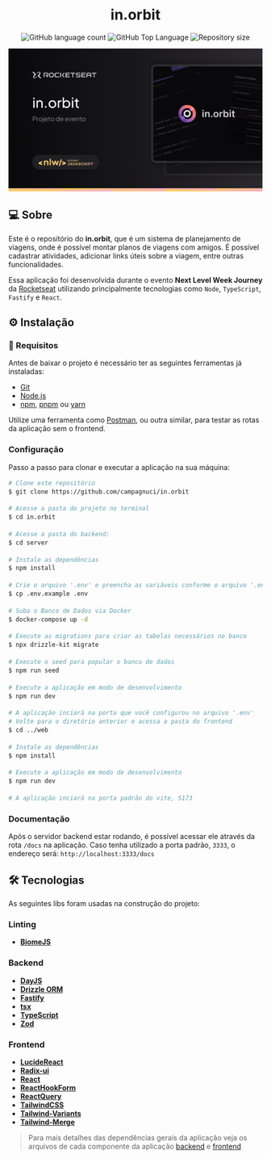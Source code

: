 <h1 align="center">
  in.orbit
</h1>

<p align="center">
  <img alt="GitHub language count" src="https://img.shields.io/github/languages/count/campagnuci/in.orbit">
  <img alt="GitHub Top Language" src="https://img.shields.io/github/languages/top/campagnuci/in.orbit" />
  <img alt="Repository size" src="https://img.shields.io/github/repo-size/campagnuci/in.orbit">
</p>

<p>
  <img src=".github/cover.png" alt="Capa do projeto" />
</p>

## 💻 Sobre

Este é o repositório do **in.orbit**, que é um sistema de planejamento de viagens, onde é possível montar planos de viagens com amigos. É possível cadastrar atividades, adicionar links úteis sobre a viagem, entre outras funcionalidades.

Essa aplicação foi desenvolvida durante o evento **Next Level Week Journey** da [Rocketseat](https://www.rocketseat.com.br/) utilizando principalmente tecnologias como `Node`, `TypeScript`, `Fastify` e `React`.


<!--
## 🔗 Deploy
O deploy da aplicação pode ser acessada através da seguinte URL base:
-->

## ⚙ Instalação

### 📝 Requisitos

Antes de baixar o projeto é necessário ter as seguintes ferramentas já instaladas:

* [Git](https://git-scm.com)
* [Node.js](https://nodejs.org/en/)
* [npm](https://www.npmjs.com/), [pnpm](https://pnpm.io/pt/) ou [yarn](https://yarnpkg.com/)

Utilize uma ferramenta como [Postman](https://www.postman.com/), ou outra similar, para testar as rotas da aplicação sem o frontend.

### Configuração

Passo a passo para clonar e executar a aplicação na sua máquina:

```bash
# Clone este repositório
$ git clone https://github.com/campagnuci/in.orbit

# Acesse a pasta do projeto no terminal
$ cd in.orbit

# Acesse a pasta do backend:
$ cd server

# Instale as dependências
$ npm install

# Crie o arquivo '.env' e preencha as variáveis conforme o arquivo '.env.example'
$ cp .env.example .env

# Suba o Banco de Dados via Docker
$ docker-compose up -d

# Execute as migrations para criar as tabelas necessários no banco
$ npx drizzle-kit migrate

# Execute o seed para popular o banco de dados
$ npm run seed

# Execute a aplicação em modo de desenvolvimento
$ npm run dev

# A aplicação inciará na porta que você configurou no arquivo '.env'
# Volte para o diretório anterior e acessa a pasta do frontend
$ cd ../web

# Instale as dependências
$ npm install

# Execute a aplicação em modo de desenvolvimento
$ npm run dev

# A aplicação inciará na porta padrão do vite, 5173
```

### Documentação

Após o servidor backend estar rodando, é possível acessar ele através da rota `/docs` na aplicação. Caso tenha utilizado a porta padrão, `3333`, o endereço será: `http://localhost:3333/docs`

## 🛠 Tecnologias

As seguintes libs foram usadas na construção do projeto:

### Linting
- **[BiomeJS](https://biomejs.dev/)**

### Backend
- **[DayJS](https://day.js.org/)**
- **[Drizzle ORM](https://orm.drizzle.team/)**
- **[Fastify](https://fastify.dev/)**
- **[tsx](https://tsx.is/)**
- **[TypeScript](https://www.typescriptlang.org/)**
- **[Zod](https://zod.dev/)**

### Frontend
- **[LucideReact](https://lucide.dev/guide/packages/lucide-react)**
- **[Radix-ui](https://www.radix-ui.com/primitives)**
- **[React](https://react.dev/)**
- **[ReactHookForm](https://www.react-hook-form.com/)**
- **[ReactQuery](https://tanstack.com/query/latest)**
- **[TailwindCSS](https://tailwindcss.com/)**
- **[Tailwind-Variants](https://www.tailwind-variants.org/)**
- **[Tailwind-Merge](https://www.tailwind-variants.org/)**

> Para mais detalhes das dependências gerais da aplicação veja os arquivos de cada componente da aplicação [backend](./server/package.json) e [frontend](./web/package.json)
